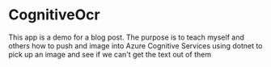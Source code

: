 # CognitiveOcr

This app is a demo for a blog post.
The purpose is to teach myself and others how to push and image into Azure Cognitive Services using dotnet to pick up an image and see if we can't get the text out of them
